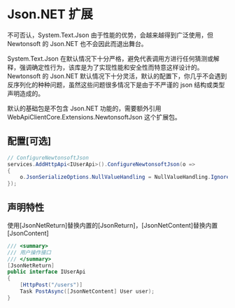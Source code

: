 # Json.NET 扩展

不可否认，System.Text.Json 由于性能的优势，会越来越得到广泛使用，但 Newtonsoft 的 Json.NET 也不会因此而退出舞台。

System.Text.Json 在默认情况下十分严格，避免代表调用方进行任何猜测或解释，强调确定性行为，该库是为了实现性能和安全性而特意这样设计的。Newtonsoft 的 Json.NET 默认情况下十分灵活，默认的配置下，你几乎不会遇到反序列化的种种问题，虽然这些问题很多情况下是由于不严谨的 json 结构或类型声明造成的。

默认的基础包是不包含 Json.NET 功能的，需要额外引用 WebApiClientCore.Extensions.NewtonsoftJson 这个扩展包。

## 配置[可选]

```csharp
// ConfigureNewtonsoftJson
services.AddHttpApi<IUserApi>().ConfigureNewtonsoftJson(o =>
{
    o.JsonSerializeOptions.NullValueHandling = NullValueHandling.Ignore;
});
```

## 声明特性

使用[JsonNetReturn]替换内置的[JsonReturn]，[JsonNetContent]替换内置[JsonContent]

```csharp
/// <summary>
/// 用户操作接口
/// </summary>
[JsonNetReturn]
public interface IUserApi
{
    [HttpPost("/users")]
    Task PostAsync([JsonNetContent] User user);
}
```
